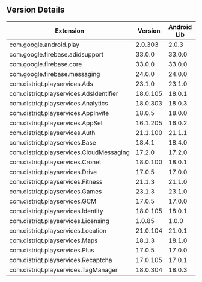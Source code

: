 ## Version Details

| Extension | Version | Android Lib | iOS Lib |
| --- | --- | --- | --- |
| com.google.android.play | 2.0.303 | 2.0.3 |  |
| com.google.firebase.adidsupport | 33.0.0 | 33.0.0 | 10.25.0 |
| com.google.firebase.core | 33.0.0 | 33.0.0 | 10.25.0 |
| com.google.firebase.messaging | 24.0.0 | 24.0.0 | 0.0.0 |
| com.distriqt.playservices.Ads | 23.1.0 | 23.1.0 |  |
| com.distriqt.playservices.AdsIdentifier | 18.0.105 | 18.0.1 |  |
| com.distriqt.playservices.Analytics | 18.0.303 | 18.0.3 |  |
| com.distriqt.playservices.AppInvite | 18.0.5 | 18.0.0 |  |
| com.distriqt.playservices.AppSet | 16.1.205 | 16.0.2 |  |
| com.distriqt.playservices.Auth | 21.1.100 | 21.1.1 |  |
| com.distriqt.playservices.Base | 18.4.1 | 18.4.0 |  |
| com.distriqt.playservices.CloudMessaging | 17.2.0 | 17.2.0 |  |
| com.distriqt.playservices.Cronet | 18.0.100 | 18.0.1 | 0.0.0 |
| com.distriqt.playservices.Drive | 17.0.5 | 17.0.0 |  |
| com.distriqt.playservices.Fitness | 21.1.3 | 21.1.0 |  |
| com.distriqt.playservices.Games | 23.1.3 | 23.1.0 |  |
| com.distriqt.playservices.GCM | 17.0.5 | 17.0.0 |  |
| com.distriqt.playservices.Identity | 18.0.105 | 18.0.1 |  |
| com.distriqt.playservices.Licensing | 1.0.85 | 1.0.0 |  |
| com.distriqt.playservices.Location | 21.0.104 | 21.0.1 |  |
| com.distriqt.playservices.Maps | 18.1.3 | 18.1.0 |  |
| com.distriqt.playservices.Plus | 17.0.5 | 17.0.0 |  |
| com.distriqt.playservices.Recaptcha | 17.0.105 | 17.0.1 |  |
| com.distriqt.playservices.TagManager | 18.0.304 | 18.0.3 |  |
